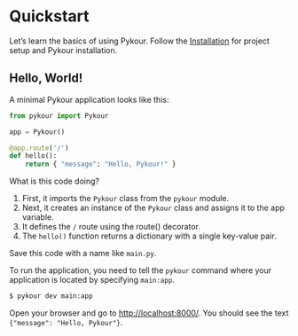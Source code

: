 # Quickstart

Let’s learn the basics of using Pykour. Follow the [Installation](../installation.md) for project setup and Pykour installation.

## Hello, World!

A minimal Pykour application looks like this:

```python
from pykour import Pykour

app = Pykour()

@app.route('/')
def hello():
    return { "message": "Hello, Pykour!" }
```

What is this code doing?

1.	First, it imports the `Pykour` class from the `pykour` module.
2.	Next, it creates an instance of the `Pykour` class and assigns it to the app variable.
3.	It defines the `/` route using the route() decorator.
4.	The `hello()` function returns a dictionary with a single key-value pair.

Save this code with a name like `main.py`.

To run the application, you need to tell the `pykour` command where your application is located by specifying `main:app`.

```bash
$ pykour dev main:app
```

Open your browser and go to [http://localhost:8000/](http://localhost:8000/). You should see the text `{"message": "Hello, Pykour"}`.
